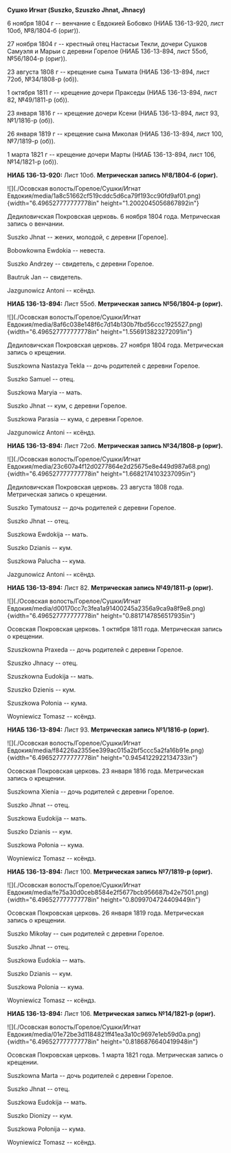 **Сушко Игнат (Suszko, Szuszko Jhnat, Jhnacy)**

6 ноября 1804 г -- венчание с Евдокией Бобовко (НИАБ 136-13-920, лист
10об, №8/1804-б (ориг)).

27 ноября 1804 г -- крестный отец Настасьи Текли, дочери Сушков Самуэля
и Марыи с деревни Горелое (НИАБ 136-13-894, лист 55об, №56/1804-р
(ориг)).

23 августа 1808 г -- крещение сына Тымата (НИАБ 136-13-894, лист 72об,
№34/1808-р (об)).

1 октября 1811 г -- крещение дочери Пракседы (НИАБ 136-13-894, лист 82,
№49/1811-р (об)).

23 января 1816 г -- крещение дочери Ксени (НИАБ 136-13-894, лист 93,
№1/1816-р (об)).

26 января 1819 г -- крещение сына Миколая (НИАБ 136-13-894, лист 100,
№7/1819-р (об)).

1 марта 1821 г -- крещение дочери Марты (НИАБ 136-13-894, лист 106,
№14/1821-р (об)).

**НИАБ 136-13-920:** Лист 10об. **Метрическая запись №8/1804-б (ориг).**

![](./Осовская волость/Горелое/Сушки/Игнат Евдокия/media/1a8c51662cf519cddc5d6ca79f193cc90fd9af01.png){width="6.496527777777778in"
height="1.2002045056867892in"}

Дедиловичская Покровская церковь. 6 ноября 1804 года. Метрическая запись
о венчании.

Suszko Jhnat -- жених, молодой, с деревни \[Горелое\].

Bobowkowna Ewdokia -- невеста.

Suszko Andrzey -- свидетель, с деревни Горелое.

Bautruk Jan -- свидетель.

Jazgunowicz Antoni -- ксёндз.

**НИАБ 136-13-894:** Лист 55об. **Метрическая запись №56/1804-р
(ориг).**

![](./Осовская волость/Горелое/Сушки/Игнат Евдокия/media/8af6c038e148f6c7d14b130b7fbd56ccc1925527.png){width="6.496527777777778in"
height="1.556913823272091in"}

Дедиловичская Покровская церковь. 27 ноября 1804 года. Метрическая
запись о крещении.

Suszkowna Nastazya Tekla -- дочь родителей с деревни Горелое.

Suszko Samuel -- отец.

Suszkowa Maryia -- мать.

Suszko Jhnat -- кум, с деревни Горелое.

Suszkowa Parasia -- кума, с деревни Горелое.

Jazgunowicz Antoni -- ксёндз.

**НИАБ 136-13-894:** Лист 72об. **Метрическая запись №34/1808-р
(ориг).**

![](./Осовская волость/Горелое/Сушки/Игнат Евдокия/media/23c607a4f12d0277864e2d25675e8e449d987a68.png){width="6.496527777777778in"
height="1.6682174103237095in"}

Дедиловичская Покровская церковь. 23 августа 1808 года. Метрическая
запись о крещении.

Suszko Tymatousz -- дочь родителей с деревни Горелое.

Suszko Jhnat -- отец.

Suszkowa Ewdokija -- мать.

Suszko Dzianis -- кум.

Suszkowa Palucha -- кума.

Jazgunowicz Antoni -- ксёндз.

**НИАБ 136-13-894:** Лист 82. **Метрическая запись №49/1811-р (ориг).**

![](./Осовская волость/Горелое/Сушки/Игнат Евдокия/media/d00170cc7c3fea1a91400245a2356a9ca9a8f9e8.png){width="6.496527777777778in"
height="0.8817147856517935in"}

Осовская Покровская церковь. 1 октября 1811 года. Метрическая запись о
крещении.

Szuszkowna Praxeda -- дочь родителей с деревни Горелое.

Szuszko Jhnacy -- отец.

Szuszkowna Eudokija -- мать.

Szuszko Dzienis -- кум.

Szuszkowa Połonia -- кума.

Woyniewicz Tomasz -- ксёндз.

**НИАБ 136-13-894:** Лист 93. **Метрическая запись №1/1816-р (ориг).**

![](./Осовская волость/Горелое/Сушки/Игнат Евдокия/media/f84226a2355ee399ac015a2bf5ccc5a2fa16b91e.png){width="6.496527777777778in"
height="0.9454122922134733in"}

Осовская Покровская церковь. 23 января 1816 года. Метрическая запись о
крещении.

Suszkowna Xienia -- дочь родителей с деревни Горелое.

Suszko Jhnat -- отец.

Suszkowa Eudokija -- мать.

Suszko Dzianis -- кум.

Suszkowa Połonia -- кума.

Woyniewicz Tomasz -- ксёндз.

**НИАБ 136-13-894:** Лист 100. **Метрическая запись №7/1819-р (ориг).**

![](./Осовская волость/Горелое/Сушки/Игнат Евдокия/media/fe75a30d0ceb8584e2f5677bcb956687b42e7501.png){width="6.496527777777778in"
height="0.8099704724409449in"}

Осовская Покровская церковь. 26 января 1819 года. Метрическая запись о
крещении.

Suszko Mikołay -- сын родителей с деревни Горелое.

Suszko Jhnat -- отец.

Suszkowa Eudokia -- мать.

Suszko Dzianis -- кум.

Suszkowa Polonia -- кума.

Woyniewicz Tomasz -- ксёндз.

**НИАБ 136-13-894:** Лист 106. **Метрическая запись №14/1821-р (ориг).**

![](./Осовская волость/Горелое/Сушки/Игнат Евдокия/media/01e72be3d1184821ff41ea3a10c9697e1eb59d0a.png){width="6.496527777777778in"
height="0.8186876640419948in"}

Осовская Покровская церковь. 1 марта 1821 года. Метрическая запись о
крещении.

Suszkowna Marta -- дочь родителей с деревни Горелое.

Suszko Jhnat -- отец.

Suszkowa Eudokija -- мать.

Suszko Dionizy -- кум.

Suszkowa Połonija -- кума.

Woyniewicz Tomasz -- ксёндз.
